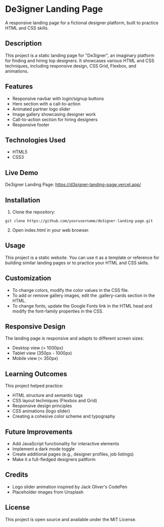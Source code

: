# De3igner Landing Page
A responsive landing page for a fictional designer platform, built to practice HTML and CSS skills.

## Description
This project is a static landing page for "De3igner", an imaginary platform for finding and hiring top designers. It showcases various HTML and CSS techniques, including responsive design, CSS Grid, Flexbox, and animations.

## Features
- Responsive navbar with login/signup buttons
- Hero section with a call-to-action
- Animated partner logo slider
- Image gallery showcasing designer work
- Call-to-action section for hiring designers
- Responsive footer

## Technologies Used
- HTML5
- CSS3

## Live Demo
De3igner Landing Page: https://d3signer-landing-page.vercel.app/

## Installation
1. Clone the repository:
```
git clone https://github.com/yourusername/de3igner-landing-page.git
```

2. Open index.html in your web browser.

## Usage
This project is a static website. You can use it as a template or reference for building similar landing pages or to practice your HTML and CSS skills.

## Customization
- To change colors, modify the color values in the CSS file.
- To add or remove gallery images, edit the .gallery-cards section in the HTML.
- To change fonts, update the Google Fonts link in the HTML head and modify the font-family properties in the CSS.

## Responsive Design
The landing page is responsive and adapts to different screen sizes:
- Desktop view (> 1000px)
- Tablet view (350px - 1000px)
- Mobile view (< 350px)

## Learning Outcomes
This project helped practice:
- HTML structure and semantic tags
- CSS layout techniques (Flexbox and Grid)
- Responsive design principles
- CSS animations (logo slider)
- Creating a cohesive color scheme and typography

## Future Improvements
- Add JavaScript functionality for interactive elements
- Implement a dark mode toggle
- Create additional pages (e.g., designer profiles, job listings)
- Make it a full-fledged designers paltform

## Credits
- Logo slider animation inspired by Jack Oliver's CodePen
- Placeholder images from Unsplash

## License
This project is open source and available under the MIT License.
